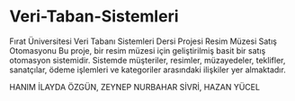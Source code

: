 # Veri-Taban-Sistemleri
Fırat Üniversitesi Veri Tabanı Sistemleri Dersi Projesi
Resim Müzesi Satış Otomasyonu
Bu proje, bir resim müzesi için geliştirilmiş basit bir satış otomasyon sistemidir. Sistemde müşteriler, resimler, müzayedeler, teklifler, sanatçılar, ödeme işlemleri ve kategoriler arasındaki ilişkiler yer almaktadır.

HANIM İLAYDA ÖZGÜN, ZEYNEP NURBAHAR SİVRİ, HAZAN YÜCEL 
